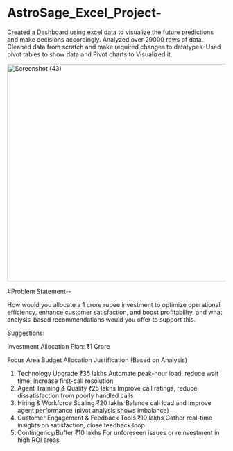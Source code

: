 # AstroSage_Excel_Project-
Created a Dashboard using excel data to visualize the future predictions and make decisions accordingly.
Analyzed over 29000 rows of data. 
Cleaned data from scratch and make required changes to datatypes.
Used pivot tables to show data and Pivot charts to Visualized it.

<img width="1323" height="501" alt="Screenshot (43)" src="https://github.com/user-attachments/assets/15f09b0b-f4b8-4f43-99f6-62fa3167c286" />


 
#Problem Statement--

How would you allocate a 1 crore rupee investment to optimize operational efficiency, enhance customer satisfaction, and boost profitability, and what analysis-based recommendations would you offer to support this.

Suggestions:

Investment Allocation Plan: ₹1 Crore

Focus Area	Budget Allocation	Justification (Based on Analysis)
1. Technology Upgrade	₹35 lakhs	Automate peak-hour load, reduce wait time, increase first-call resolution
2. Agent Training & Quality	₹25 lakhs	Improve call ratings, reduce dissatisfaction from poorly handled calls
3. Hiring & Workforce Scaling	₹20 lakhs	Balance call load and improve agent performance (pivot analysis shows imbalance)
4. Customer Engagement & Feedback Tools	₹10 lakhs	Gather real-time insights on satisfaction, close feedback loop
5. Contingency/Buffer	₹10 lakhs	For unforeseen issues or reinvestment in high ROI areas
